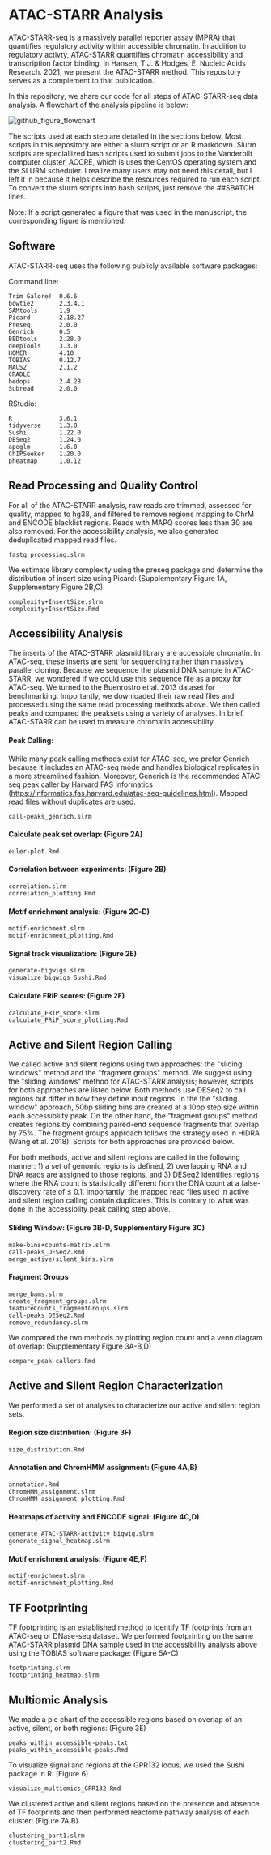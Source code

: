 # ATAC-STARR Analysis 
ATAC-STARR-seq is a massively parallel reporter assay (MPRA) that quantifies regulatory activity within accessible chromatin. In addition to regulatory activty, ATAC-STARR quantifies chromatin accessibility and transcription factor binding. In Hansen, T.J. & Hodges, E. Nucleic Acids Research. 2021, we present the ATAC-STARR method. This repository serves as a complement to that publication. 

In this repository, we share our code for all steps of ATAC-STARR-seq data analysis. A flowchart of the analysis pipeline is below:

![github_figure_flowchart](https://user-images.githubusercontent.com/61889919/124975325-879a1080-dff3-11eb-9c8f-fcd3b397dd45.png)

The scripts used at each step are detailed in the sections below. Most scripts in this repository are either a slurm script or an R markdown. Slurm scripts are speciallized bash scripts used to submit jobs to the Vanderbilt computer cluster, ACCRE, which is uses the CentOS operating system and the SLURM scheduler. I realize many users may not need this detail, but I left it in because it helps describe the resources required to run each script. To convert the slurm scripts into bash scripts, just remove the ##SBATCH lines. 

Note: If a script generated a figure that was used in the manuscript, the corresponding figure is mentioned. 

## Software
ATAC-STARR-seq uses the following publicly available software packages: 

Command line:
```
Trim Galore!  0.6.6 
bowtie2       2.3.4.1
SAMtools      1.9
Picard        2.18.27
Preseq        2.0.0
Genrich       0.5
BEDtools      2.28.0
deepTools     3.3.0
HOMER         4.10
TOBIAS        0.12.7
MACS2         2.1.2
CRADLE        
bedops        2.4.28
Subread       2.0.0
```
RStudio:
```
R             3.6.1
tidyverse     1.3.0
Sushi         1.22.0
DESeq2        1.24.0
apeglm        1.6.0
ChIPSeeker    1.20.0
pheatmap      1.0.12 
```
## Read Processing and Quality Control
For all of the ATAC-STARR analysis, raw reads are trimmed, assessed for quality, mapped to hg38, and filtered to remove regions mapping to ChrM and ENCODE blacklist regions. Reads with MAPQ scores less than 30 are also removed. For the accessibility analysis, we also generated deduplicated mapped read files. 
```
fastq_processing.slrm
```
We estimate library complexity using the preseq package and determine the distribution of insert size using Picard: (Supplementary Figure 1A, Supplementary Figure 2B,C)
```
complexity+InsertSize.slrm
complexity+InsertSize.Rmd
```
## Accessibility Analysis
The inserts of the ATAC-STARR plasmid library are accessible chromatin. In ATAC-seq, these inserts are sent for sequencing rather than massively parallel cloning. Because we sequence the plasmid DNA sample in ATAC-STARR, we wondered if we could use this sequence file as a proxy for ATAC-seq. We turned to the Buenrostro et al. 2013 dataset for benchmarking. Importantly, we downloaded their raw read files and processed using the same read processing methods above. We then called peaks and compared the peaksets using a variety of analyses. In brief, ATAC-STARR can be used to measure chromatin accessibility. 

#### Peak Calling: 
While many peak calling methods exist for ATAC-seq, we prefer Genrich because it includes an ATAC-seq mode and handles biological replicates in a more streamlined fashion. Moreover, Generich is the recommended ATAC-seq peak caller by Harvard FAS Informatics (https://informatics.fas.harvard.edu/atac-seq-guidelines.html). Mapped read files without duplicates are used.  
```
call-peaks_genrich.slrm
```
#### Calculate peak set overlap: (Figure 2A)
```
euler-plot.Rmd
```
#### Correlation between experiments: (Figure 2B)
```
correlation.slrm
correlation_plotting.Rmd
```
#### Motif enrichment analysis: (Figure 2C-D)
```
motif-enrichment.slrm
motif-enrichment_plotting.Rmd
```
#### Signal track visualization: (Figure 2E)
```
generate-bigwigs.slrm
visualize_bigwigs_Sushi.Rmd
```
#### Calculate FRiP scores: (Figure 2F)
```
calculate_FRiP_score.slrm
calculate_FRiP_score_plotting.Rmd
```
## Active and Silent Region Calling
We called active and silent regions using two approaches: the "sliding windows" method and the "fragment groups" method. We suggest using the "sliding windows" method for ATAC-STARR analysis; however, scripts for both approaches are listed below. Both methods use DESeq2 to call regions but differ in how they define input regions. In the the "sliding window" approach, 50bp sliding bins are created at a 10bp step size within each accessiblilty peak. On the other hand, the "fragment groups" method creates regions by combining paired-end sequence fragments that overlap by 75%. The fragment groups approach follows the strategy used in HiDRA (Wang et al. 2018). Scripts for both approaches are provided below. 

For both methods, active and silent regions are called in the following manner: 1) a set of genomic regions is defined, 2) overlapping RNA and DNA reads are assigned to those regions, and 3) DESeq2 identifies regions where the RNA count is statistically different from the DNA count at a false-discovery rate of ≤ 0.1. Importantly, the mapped read files used in active and silent region calling contain duplicates. This is contrary to what was done in the accessiblity peak calling step above. 

#### Sliding Window: (Figure 3B-D, Supplementary Figure 3C)
```
make-bins+counts-matrix.slrm
call-peaks_DESeq2.Rmd
merge_active+silent_bins.slrm
```
#### Fragment Groups
```
merge_bams.slrm
create_fragment_groups.slrm
featureCounts_fragmentGroups.slrm
call-peaks_DESeq2.Rmd
remove_redundancy.slrm
```
We compared the two methods by plotting region count and a venn diagram of overlap: (Supplementary Figure 3A-B,D)
```
compare_peak-callers.Rmd
```
## Active and Silent Region Characterization
We performed a set of analyses to characterize our active and silent region sets. 

#### Region size distribution: (Figure 3F)
```
size_distribution.Rmd
```
#### Annotation and ChromHMM assignment: (Figure 4A,B)
```
annotation.Rmd
ChromHMM_assignment.slrm
ChromHMM_assignment_plotting.Rmd
```
#### Heatmaps of activity and ENCODE signal: (Figure 4C,D)
```
generate_ATAC-STARR-activity_bigwig.slrm
generate_signal_heatmap.slrm
```
#### Motif enrichment analysis: (Figure 4E,F)
```
motif-enrichment.slrm
motif-enrichment_plotting.Rmd
```
## TF Footprinting 
TF footprinting is an established method to identify TF footprints from an ATAC-seq or DNase-seq dataset. We performed footprinting on the same ATAC-STARR plasmid DNA sample used in the accessibility analysis above using the TOBIAS software package: (Figure 5A-C)
```
footprinting.slrm
footprinting_heatmap.slrm
```
## Multiomic Analysis
We made a pie chart of the accessible regions based on overlap of an active, silent, or both regions: (Figure 3E)
```
peaks_within_accessible-peaks.txt
peaks_within_accessible-peaks.Rmd
```
To visualize signal and regions at the GPR132 locus, we used the Sushi package in R: (Figure 6)
```
visualize_multiomics_GPR132.Rmd
```
We clustered active and silent regions based on the presence and absence of TF footprints and then performed reactome pathway analysis of each cluster: (Figure 7A,B) 
```
clustering_part1.slrm
clustering_part2.Rmd
```

